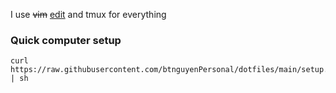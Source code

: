 I use <del>vim</del> [edit](https://github.com/btnguyenPersonal/edit) and tmux for everything

### Quick computer setup

```
curl https://raw.githubusercontent.com/btnguyenPersonal/dotfiles/main/setup.sh | sh
```
